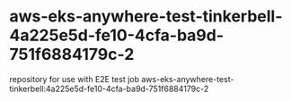 # aws-eks-anywhere-test-tinkerbell-4a225e5d-fe10-4cfa-ba9d-751f6884179c-2
repository for use with E2E test job aws-eks-anywhere-test-tinkerbell:4a225e5d-fe10-4cfa-ba9d-751f6884179c-2

